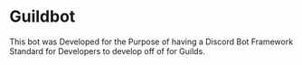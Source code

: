# Guildbot
This bot was Developed for the Purpose of having a Discord Bot Framework Standard for Developers to develop off of for Guilds.
